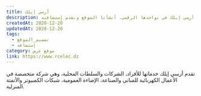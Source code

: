 ```yaml
---
title: أرسي إيلك
description: تعاونت يونيفارواب مع أرسي إيلك في تواجدها الرقمي. أنشأنا الموقع ونقدم إستضافته.
createdAt: 2020-12-20
updatedAt: 2020-12-20
tags:
  - تصميم_الموقع
  - إستضافة
category: موقع عرض
link: https://www.rcelec.dz
---
```


تقدم أرسي إيلك خدماتها للأفراد، الشركات والسلطات المحلية، وهي شركة متخصصة في الأعمال الكهربائية للمباني والصناعة، الإضاءة العمومية، شبكات الكمبيوتر والأتمتة المنزلية.
